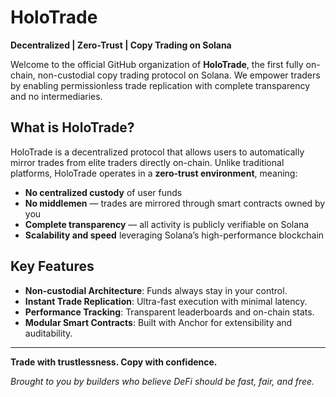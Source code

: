 # HoloTrade

**Decentralized | Zero-Trust | Copy Trading on Solana**

Welcome to the official GitHub organization of **HoloTrade**, the first fully on-chain, non-custodial copy trading protocol on Solana. We empower traders by enabling permissionless trade replication with complete transparency and no intermediaries.

## What is HoloTrade?

HoloTrade is a decentralized protocol that allows users to automatically mirror trades from elite traders directly on-chain. Unlike traditional platforms, HoloTrade operates in a **zero-trust environment**, meaning:

- **No centralized custody** of user funds
- **No middlemen** — trades are mirrored through smart contracts owned by you
- **Complete transparency** — all activity is publicly verifiable on Solana
- **Scalability and speed** leveraging Solana’s high-performance blockchain

## Key Features

- **Non-custodial Architecture**: Funds always stay in your control.
- **Instant Trade Replication**: Ultra-fast execution with minimal latency.
- **Performance Tracking**: Transparent leaderboards and on-chain stats.
- **Modular Smart Contracts**: Built with Anchor for extensibility and auditability.

---

**Trade with trustlessness. Copy with confidence.**

*Brought to you by builders who believe DeFi should be fast, fair, and free.*

